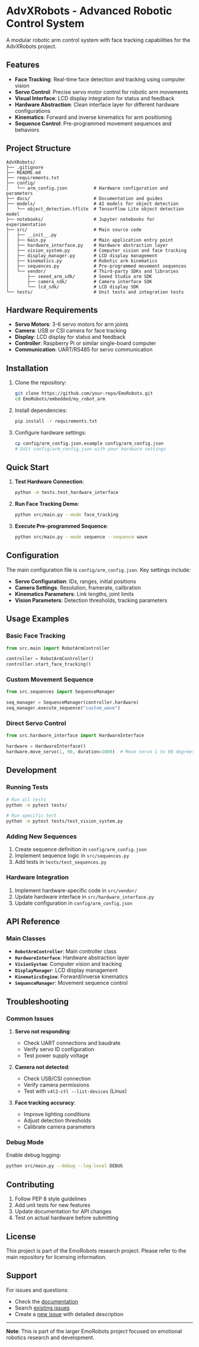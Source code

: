 # AdvXRobots - Advanced Robotic Control System

A modular robotic arm control system with face tracking capabilities for the AdvXRobots project.

## Features

- **Face Tracking**: Real-time face detection and tracking using computer vision
- **Servo Control**: Precise servo motor control for robotic arm movements
- **Visual Interface**: LCD display integration for status and feedback
- **Hardware Abstraction**: Clean interface layer for different hardware configurations
- **Kinematics**: Forward and inverse kinematics for arm positioning
- **Sequence Control**: Pre-programmed movement sequences and behaviors

## Project Structure

```
AdvXRobots/
├── .gitignore
├── README.md
├── requirements.txt
├── config/
│   └── arm_config.json          # Hardware configuration and parameters
├── docs/                        # Documentation and guides
├── models/                      # AI models for object detection
│   └── object_detection.tflite  # TensorFlow Lite object detection model
├── notebooks/                   # Jupyter notebooks for experimentation
├── src/                         # Main source code
│   ├── __init__.py
│   ├── main.py                  # Main application entry point
│   ├── hardware_interface.py    # Hardware abstraction layer
│   ├── vision_system.py         # Computer vision and face tracking
│   ├── display_manager.py       # LCD display management
│   ├── kinematics.py            # Robotic arm kinematics
│   ├── sequences.py             # Pre-programmed movement sequences
│   └── vendor/                  # Third-party SDKs and libraries
│       ├── seeed_arm_sdk/       # Seeed Studio arm SDK
│       ├── camera_sdk/          # Camera interface SDK
│       └── lcd_sdk/             # LCD display SDK
└── tests/                       # Unit tests and integration tests
```

## Hardware Requirements

- **Servo Motors**: 3-6 servo motors for arm joints
- **Camera**: USB or CSI camera for face tracking
- **Display**: LCD display for status and feedback
- **Controller**: Raspberry Pi or similar single-board computer
- **Communication**: UART/RS485 for servo communication

## Installation

1. Clone the repository:
   ```bash
   git clone https://github.com/your-repo/EmoRobots.git
   cd EmoRobots/embedded/my_robot_arm
   ```

2. Install dependencies:
   ```bash
   pip install -r requirements.txt
   ```

3. Configure hardware settings:
   ```bash
   cp config/arm_config.json.example config/arm_config.json
   # Edit config/arm_config.json with your hardware settings
   ```

## Quick Start

1. **Test Hardware Connection**:
   ```bash
   python -m tests.test_hardware_interface
   ```

2. **Run Face Tracking Demo**:
   ```bash
   python src/main.py --mode face_tracking
   ```

3. **Execute Pre-programmed Sequence**:
   ```bash
   python src/main.py --mode sequence --sequence wave
   ```

## Configuration

The main configuration file is `config/arm_config.json`. Key settings include:

- **Servo Configuration**: IDs, ranges, initial positions
- **Camera Settings**: Resolution, framerate, calibration
- **Kinematics Parameters**: Link lengths, joint limits
- **Vision Parameters**: Detection thresholds, tracking parameters

## Usage Examples

### Basic Face Tracking
```python
from src.main import RobotArmController

controller = RobotArmController()
controller.start_face_tracking()
```

### Custom Movement Sequence
```python
from src.sequences import SequenceManager

seq_manager = SequenceManager(controller.hardware)
seq_manager.execute_sequence("custom_wave")
```

### Direct Servo Control
```python
from src.hardware_interface import HardwareInterface

hardware = HardwareInterface()
hardware.move_servo(1, 90, duration=1000)  # Move servo 1 to 90 degrees
```

## Development

### Running Tests
```bash
# Run all tests
python -m pytest tests/

# Run specific test
python -m pytest tests/test_vision_system.py
```

### Adding New Sequences
1. Create sequence definition in `config/arm_config.json`
2. Implement sequence logic in `src/sequences.py`
3. Add tests in `tests/test_sequences.py`

### Hardware Integration
1. Implement hardware-specific code in `src/vendor/`
2. Update hardware interface in `src/hardware_interface.py`
3. Update configuration in `config/arm_config.json`

## API Reference

### Main Classes

- **`RobotArmController`**: Main controller class
- **`HardwareInterface`**: Hardware abstraction layer
- **`VisionSystem`**: Computer vision and tracking
- **`DisplayManager`**: LCD display management
- **`KinematicsEngine`**: Forward/inverse kinematics
- **`SequenceManager`**: Movement sequence control

## Troubleshooting

### Common Issues

1. **Servo not responding**:
   - Check UART connections and baudrate
   - Verify servo ID configuration
   - Test power supply voltage

2. **Camera not detected**:
   - Check USB/CSI connection
   - Verify camera permissions
   - Test with `v4l2-ctl --list-devices` (Linux)

3. **Face tracking accuracy**:
   - Improve lighting conditions
   - Adjust detection thresholds
   - Calibrate camera parameters

### Debug Mode
Enable debug logging:
```bash
python src/main.py --debug --log-level DEBUG
```

## Contributing

1. Follow PEP 8 style guidelines
2. Add unit tests for new features
3. Update documentation for API changes
4. Test on actual hardware before submitting

## License

This project is part of the EmoRobots research project. Please refer to the main repository for licensing information.

## Support

For issues and questions:
- Check the [documentation](docs/)
- Search [existing issues](../../issues)
- Create a [new issue](../../issues/new) with detailed description

---

**Note**: This is part of the larger EmoRobots project focused on emotional robotics research and development.
